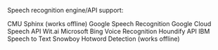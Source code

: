 Speech recognition engine/API support:

CMU Sphinx (works offline)
Google Speech Recognition
Google Cloud Speech API
Wit.ai
Microsoft Bing Voice Recognition
Houndify API
IBM Speech to Text
Snowboy Hotword Detection (works offline)
